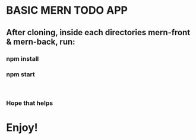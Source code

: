 # BASIC MERN TODO APP
## After cloning, inside each directories mern-front & mern-back, run:

### npm install
### npm start

<br />

### Hope that helps

# Enjoy!